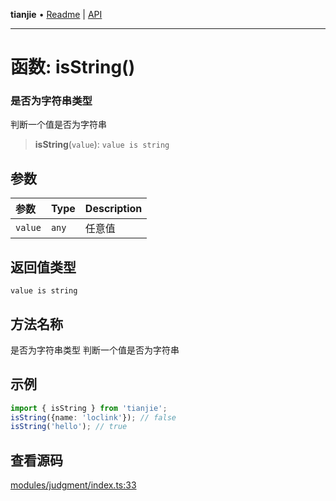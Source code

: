 **tianjie** • [Readme](../README.md) \| [API](../globals.md)

***

# 函数: isString()

### 是否为字符串类型
判断一个值是否为字符串

<a id="undefined" name="undefined"></a>

> **isString**(`value`): `value is string`

## 参数

| 参数 | Type | Description |
| :------ | :------ | :------ |
| `value` | `any` | 任意值 |

## 返回值类型

`value is string`

## 方法名称

是否为字符串类型
判断一个值是否为字符串

## 示例

```ts
import { isString } from 'tianjie';
isString({name: 'loclink'}); // false
isString('hello'); // true
```

## 查看源码

[modules/judgment/index.ts:33](https://github.com/hacxy/tianjie/blob/3a3f9f626d27cf04a1fdcea3cadef8bda0e494f2/src/modules/judgment/index.ts#L33)

